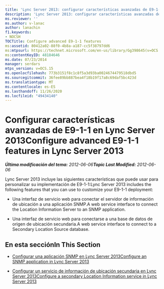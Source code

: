 ```yaml
---
title: 'Lync Server 2013: configurar características avanzadas de E9-1-1'
description: 'Lync Server 2013: configurar características avanzadas de E9-1-1.'
ms.reviewer: ''
ms.author: v-lanac
author: lanachin
f1.keywords:
- NOCSH
TOCTitle: Configure advanced E9-1-1 features
ms:assetid: 80412a02-88f0-4b8a-a187-cc5f38797dd6
ms:mtpsurl: https://technet.microsoft.com/en-us/library/Gg398645(v=OCS.15)
ms:contentKeyID: 48184646
ms.date: 07/23/2014
manager: serdars
mtps_version: v=OCS.15
ms.openlocfilehash: 773b3151f8c1c8f5a3d93ba0024674479518dbd5
ms.sourcegitcommit: 36fee89bb887bea4f18b19f17a8c69daf5bc423d
ms.translationtype: MT
ms.contentlocale: es-ES
ms.lasthandoff: 11/26/2020
ms.locfileid: "49434140"
---
```

# <a name="configure-advanced-e9-1-1-features-in-lync-server-2013"></a><span data-ttu-id="27399-103">Configurar características avanzadas de E9-1-1 en Lync Server 2013</span><span class="sxs-lookup"><span data-stu-id="27399-103">Configure advanced E9-1-1 features in Lync Server 2013</span></span>

<div data-xmlns="http://www.w3.org/1999/xhtml">

<div class="topic" data-xmlns="http://www.w3.org/1999/xhtml" data-msxsl="urn:schemas-microsoft-com:xslt" data-cs="https://msdn.microsoft.com/">

<div data-asp="https://msdn2.microsoft.com/asp">



</div>

<div id="mainSection">

<div id="mainBody"><span data-ttu-id="27399-104">

<span> </span></span><span class="sxs-lookup"><span data-stu-id="27399-104">

<span> </span></span></span>

<span data-ttu-id="27399-105">_**Última modificación del tema:** 2012-06-06_</span><span class="sxs-lookup"><span data-stu-id="27399-105">_**Topic Last Modified:** 2012-06-06_</span></span>

<span data-ttu-id="27399-106">Lync Server 2013 incluye las siguientes características que puede usar para personalizar su implementación de E9-1-1:</span><span class="sxs-lookup"><span data-stu-id="27399-106">Lync Server 2013 includes the following features that you can use to customize your E9-1-1 deployment:</span></span>

  - <span data-ttu-id="27399-107">Una interfaz de servicio web para conectar el servidor de información de ubicación a una aplicación SNMP.</span><span class="sxs-lookup"><span data-stu-id="27399-107">A web service interface to connect the Location Information Server to an SNMP application.</span></span>

  - <span data-ttu-id="27399-108">Una interfaz de servicio web para conectarse a una base de datos de origen de ubicación secundaria.</span><span class="sxs-lookup"><span data-stu-id="27399-108">A web service interface to connect to a Secondary Location Source database.</span></span>

<div>

## <a name="in-this-section"></a><span data-ttu-id="27399-109">En esta sección</span><span class="sxs-lookup"><span data-stu-id="27399-109">In This Section</span></span>

  - [<span data-ttu-id="27399-110">Configurar una aplicación SNMP en Lync Server 2013</span><span class="sxs-lookup"><span data-stu-id="27399-110">Configure an SNMP application in Lync Server 2013</span></span>](lync-server-2013-configure-an-snmp-application.md)

  - [<span data-ttu-id="27399-111">Configurar un servicio de información de ubicación secundaria en Lync Server 2013</span><span class="sxs-lookup"><span data-stu-id="27399-111">Configure a secondary Location Information service in Lync Server 2013</span></span>](lync-server-2013-configure-a-secondary-location-information-service.md)

<span data-ttu-id="27399-112"></div>

</div>

<span> </span>

</div>

</div>

</span><span class="sxs-lookup"><span data-stu-id="27399-112"></div>

</div>

<span> </span>

</div>

</div>

</span></span></div>

